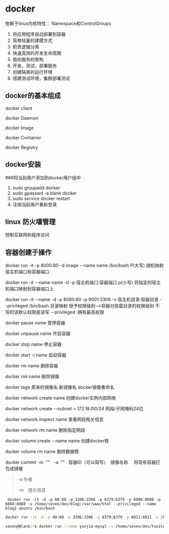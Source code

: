 # docker

依赖于linux内核特性： Namespace和ControlGroups

1. 将应用程序自动部署到容器
2. 简单轻量的建模方式
3. 职责逻辑分离
4. 快速高效的开发生命周期
5. 面向服务的架构
6. 开发，测试，部署服务
7. 创建隔离的运行环境
8. 搭建测试环境，集群部署测试

## docker的基本组成

docker client

docker Daemon

docker Image

docker Container

docker Registry

## docker安装

###将当前用户添加到docker用户组中

1. sudo groupadd docker
2. sudo gpasswd -a blank docker
3. sudo service docker restart
4. 注销当前用户重新登录

## linux 防火墙管理

控制互联网和程序访问

## 容器创建于操作

docker run -it -p 8000:80  -d image --name name  /bin/bash P(大写) 随机映射宿主机端口和容器端口

docker run -it --name name -d -p 宿主机端口:容器端口 p(小写) 将指定的宿主机端口映射到容器端口上

docker run -it --name -d -p 8080:80 -p 9001:3306 -v 宿主机目录:容器目录  --privileged  /bin/bash 目录映射 授予权限级别-->容器对挂载目录的权限级别 不写的话默认权限是读写 --privileged :拥有最高权限

docker pause name 暂停容器

docker unpause name 开启容器

docker stop name 停止容器

docker start -i name 启动容器

docker rm name 删除容器

docker rmi name 删除镜像

docker tage 原来的镜像名 新镜像名    docker镜像重命名

docker network create name 创建docker实例内部网络

docker network create --subnet = 172.18.0l0/24 网段/子网掩码24位 

docker network inspect name 查看网段相关信息

docker network rm name 删除指定网段

docker volume create --name name 创建docker卷

docker volume rm name 删除数据卷



docker commit -m  ""   -a  ""   容器ID（可以简写）  镜像名称 　将现有容器打包成镜像

> -a 作者
>
> -m　提示信息

```shell
 docker run -it -d -p 80:80 -p 3306:3306 -p 6379:6379 -p 8000:8000 -p 8888:8888 -v /home/seven/dev/blog:/var/www/html --privileged --name blog2 ubuntu /bin/bash
```

```bash
docker run -it -d -p 80:80 -p 3306:3306 -p 6379:6379 -p 8811:8811 -v /home/seven/dev/blog2:/var/www/html --privileged --name blog seven/blog /bin/bash
```

```bash
seven@Blank:~$ docker run --name yunjie-mysql -v /home/seven/dev/YunJie3.7.1_for_linux/mysqldocker:/etc/mysql/conf.d --privileged -p 33060:3306 -e MYSQL_ROOT_PASSWORD=0707 -d mysql:5.7

```

